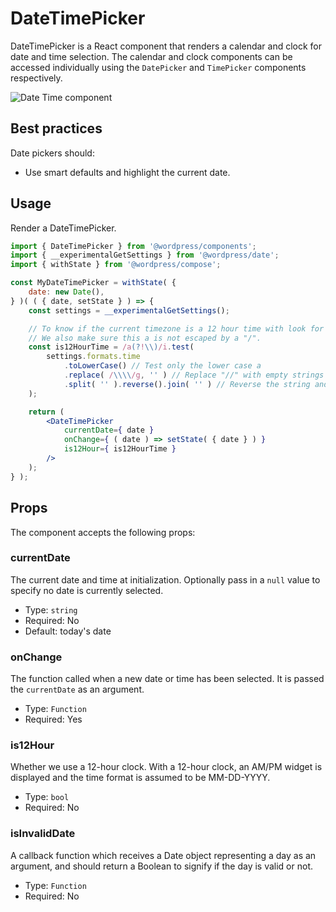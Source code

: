 # DateTimePicker

DateTimePicker is a React component that renders a calendar and clock for date and time selection. The calendar and clock components can be accessed individually using the `DatePicker` and `TimePicker` components respectively.

![Date Time component](https://wordpress.org/gutenberg/files/2019/07/date-time-picker.png)

## Best practices

Date pickers should:

- Use smart defaults and highlight the current date.

## Usage

Render a DateTimePicker.

```jsx
import { DateTimePicker } from '@wordpress/components';
import { __experimentalGetSettings } from '@wordpress/date';
import { withState } from '@wordpress/compose';

const MyDateTimePicker = withState( {
	date: new Date(),
} )( ( { date, setState } ) => {
	const settings = __experimentalGetSettings();

	// To know if the current timezone is a 12 hour time with look for an "a" in the time format.
	// We also make sure this a is not escaped by a "/".
	const is12HourTime = /a(?!\\)/i.test(
		settings.formats.time
			.toLowerCase() // Test only the lower case a
			.replace( /\\\\/g, '' ) // Replace "//" with empty strings
			.split( '' ).reverse().join( '' ) // Reverse the string and test for "a" not followed by a slash
	);

	return (
		<DateTimePicker
			currentDate={ date }
			onChange={ ( date ) => setState( { date } ) }
			is12Hour={ is12HourTime }
		/>
	);
} );
```

## Props

The component accepts the following props:

### currentDate

The current date and time at initialization. Optionally pass in a `null` value to specify no date is currently selected.

- Type: `string`
- Required: No
- Default: today's date

### onChange

The function called when a new date or time has been selected. It is passed the `currentDate` as an argument.

- Type: `Function`
- Required: Yes

### is12Hour

Whether we use a 12-hour clock. With a 12-hour clock, an AM/PM widget is displayed and the time format is assumed to be MM-DD-YYYY.

- Type: `bool`
- Required: No

### isInvalidDate

A callback function which receives a Date object representing a day as an argument, and should return a Boolean to signify if the day is valid or not.

- Type: `Function`
- Required: No
